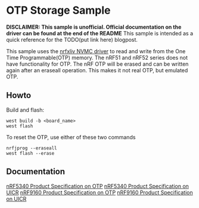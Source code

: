 # OTP Storage Sample
**DISCLAIMER: This sample is unofficial. Official documentation on the driver can be found at the end of the README**
This sample is intended as a quick reference for the TODO(put link here) blogpost.

This sample uses the [nrfxliv NVMC driver](https://developer.nordicsemi.com/nRF_Connect_SDK/doc/1.9.1/nrfx/drivers/nvmc/driver.html?highlight=uicr#c.nrfx_nvmc_all_erase) to read and write from the One Time Programmable(OTP) memory.
The nRF51 and nRF52 series does not have functionality for OTP.
The nRF OTP will be erased and can be written again after an eraseall operation. This makes it not real OTP, but emulated OTP.

## Howto
Build and flash:
```
west build -b <board_name>
west flash
```
To reset the OTP, use either of these two commands
```
nrfjprog --eraseall
west flash --erase
```

## Documentation
[nRF5340 Product Specification on OTP](https://infocenter.nordicsemi.com/topic/ps_nrf5340/kmu.html?cp=3_0_0_6_16_3_0#kmu_otp)
[nRF5340 Product Specification on UICR](https://infocenter.nordicsemi.com/topic/ps_nrf5340/chapters/uicr/doc/uicr.html?cp=3_0_0_4_3_2)
[nRF9160 Product Specification on OTP](https://infocenter.nordicsemi.com/topic/ps_nrf9160/kmu.html?cp=2_0_0_5_7_3_0#kmu_otp)
[nRF9160 Product Specification on UICR](https://infocenter.nordicsemi.com/topic/ps_nrf9160/uicr.html?cp=2_0_0_3_5)
